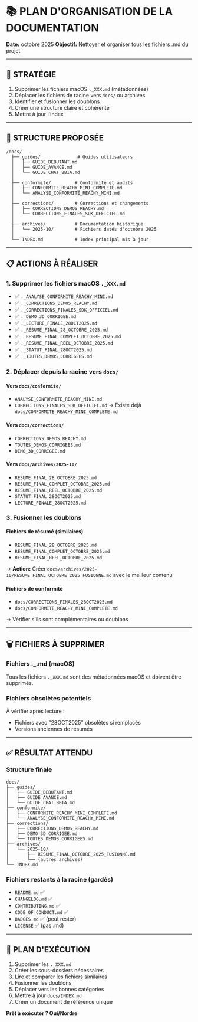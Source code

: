 # 📚 PLAN D'ORGANISATION DE LA DOCUMENTATION

**Date:** octobre 2025
**Objectif:** Nettoyer et organiser tous les fichiers .md du projet

---

## 🎯 STRATÉGIE

1. Supprimer les fichiers macOS `._XXX.md` (métadonnées)
2. Déplacer les fichiers de racine vers `docs/` ou archives
3. Identifier et fusionner les doublons
4. Créer une structure claire et cohérente
5. Mettre à jour l'index

---

## 📂 STRUCTURE PROPOSÉE

```
/docs/
  ├── guides/              # Guides utilisateurs
  │   ├── GUIDE_DEBUTANT.md
  │   ├── GUIDE_AVANCE.md
  │   └── GUIDE_CHAT_BBIA.md
  │
  ├── conformite/         # Conformité et audits
  │   ├── CONFORMITE_REACHY_MINI_COMPLETE.md
  │   └── ANALYSE_CONFORMITE_REACHY_MINI.md
  │
  ├── corrections/        # Corrections et changements
  │   ├── CORRECTIONS_DEMOS_REACHY.md
  │   └── CORRECTIONS_FINALES_SDK_OFFICIEL.md
  │
  ├── archives/           # Documentation historique
  │   └── 2025-10/        # Fichiers datés d'octobre 2025
  │
  └── INDEX.md            # Index principal mis à jour
```

---

## 📋 ACTIONS À RÉALISER

### 1. Supprimer les fichiers macOS `._XXX.md`
- ✅ `._ANALYSE_CONFORMITE_REACHY_MINI.md`
- ✅ `._CORRECTIONS_DEMOS_REACHY.md`
- ✅ `._CORRECTIONS_FINALES_SDK_OFFICIEL.md`
- ✅ `._DEMO_3D_CORRIGEE.md`
- ✅ `._LECTURE_FINALE_28OCT2025.md`
- ✅ `._RESUME_FINAL_28_OCTOBRE_2025.md`
- ✅ `._RESUME_FINAL_COMPLET_OCTOBRE_2025.md`
- ✅ `._RESUME_FINAL_REEL_OCTOBRE_2025.md`
- ✅ `._STATUT_FINAL_28OCT2025.md`
- ✅ `._TOUTES_DEMOS_CORRIGEES.md`

### 2. Déplacer depuis la racine vers `docs/`

#### Vers `docs/conformite/`
- `ANALYSE_CONFORMITE_REACHY_MINI.md`
- `CORRECTIONS_FINALES_SDK_OFFICIEL.md` → Existe déjà `docs/CONFORMITE_REACHY_MINI_COMPLETE.md`

#### Vers `docs/corrections/`
- `CORRECTIONS_DEMOS_REACHY.md`
- `TOUTES_DEMOS_CORRIGEES.md`
- `DEMO_3D_CORRIGEE.md`

#### Vers `docs/archives/2025-10/`
- `RESUME_FINAL_28_OCTOBRE_2025.md`
- `RESUME_FINAL_COMPLET_OCTOBRE_2025.md`
- `RESUME_FINAL_REEL_OCTOBRE_2025.md`
- `STATUT_FINAL_28OCT2025.md`
- `LECTURE_FINALE_28OCT2025.md`

### 3. Fusionner les doublons

#### Fichiers de résumé (similaires)
- `RESUME_FINAL_28_OCTOBRE_2025.md`
- `RESUME_FINAL_COMPLET_OCTOBRE_2025.md`
- `RESUME_FINAL_REEL_OCTOBRE_2025.md`

→ **Action:** Créer `docs/archives/2025-10/RESUME_FINAL_OCTOBRE_2025_FUSIONNE.md` avec le meilleur contenu

#### Fichiers de conformité
- `docs/CORRECTIONS_FINALES_28OCT2025.md`
- `docs/CONFORMITE_REACHY_MINI_COMPLETE.md`

→ Vérifier s'ils sont complémentaires ou doublons

---

## 🗑️ FICHIERS À SUPPRIMER

### Fichiers ._.md (macOS)
Tous les fichiers `._XXX.md` sont des métadonnées macOS et doivent être supprimés.

### Fichiers obsolètes potentiels
À vérifier après lecture :
- Fichiers avec "28OCT2025" obsolètes si remplacés
- Versions anciennes de résumés

---

## ✅ RÉSULTAT ATTENDU

### Structure finale
```
docs/
├── guides/
│   ├── GUIDE_DEBUTANT.md
│   ├── GUIDE_AVANCE.md
│   └── GUIDE_CHAT_BBIA.md
├── conformite/
│   ├── CONFORMITE_REACHY_MINI_COMPLETE.md
│   └── ANALYSE_CONFORMITE_REACHY_MINI.md
├── corrections/
│   ├── CORRECTIONS_DEMOS_REACHY.md
│   ├── DEMO_3D_CORRIGEE.md
│   └── TOUTES_DEMOS_CORRIGEES.md
├── archives/
│   └── 2025-10/
│       ├── RESUME_FINAL_OCTOBRE_2025_FUSIONNE.md
│       └── (autres archives)
└── INDEX.md
```

### Fichiers restants à la racine (gardés)
- `README.md` ✅
- `CHANGELOG.md` ✅
- `CONTRIBUTING.md` ✅
- `CODE_OF_CONDUCT.md` ✅
- `BADGES.md` ✅ (peut rester)
- `LICENSE` ✅ (pas .md)

---

## 🚀 PLAN D'EXÉCUTION

1. Supprimer les `._XXX.md`
2. Créer les sous-dossiers nécessaires
3. Lire et comparer les fichiers similaires
4. Fusionner les doublons
5. Déplacer vers les bonnes catégories
6. Mettre à jour `docs/INDEX.md`
7. Créer un document de référence unique

**Prêt à exécuter ? Oui/Nordre**

